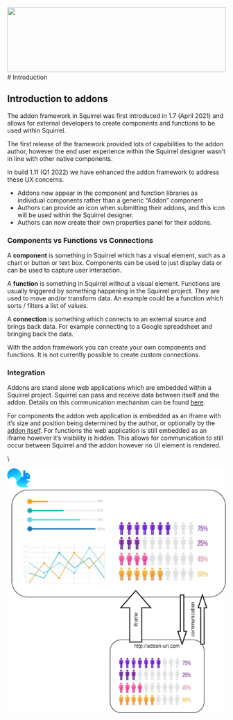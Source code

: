 
<img src="https://images.unsplash.com/photo-1584949091598-c31daaaa4aa9?crop=entropy&cs=srgb&fm=jpg&ixid=MnwxOTcwMjR8MHwxfHNlYXJjaHwxMHx8ZGV2ZWxvcGVyfGVufDB8fHx8MTY1MjE3Mzk3Ng&ixlib=rb-1.2.1&q=85" height="150" style="width: 100%;object-fit: cover;">
# Introduction

## Introduction to addons <a href="#inlineextension-introduction-to-addons" id="inlineextension-introduction-to-addons"></a>

The addon framework in Squirrel was first introduced in 1.7 (April 2021) and allows for external developers to create components and functions to be used within Squirrel.

The first release of the framework provided lots of capabilities to the addon author, however the end user experience within the Squirrel designer wasn’t in line with other native components.&#x20;

In build 1.11 (Q1 2022) we have enhanced the addon framework to address these UX concerns.

* Addons now appear in the component and function libraries as individual components rather than a generic “Addon” component
* Authors can provide an icon when submitting their addons, and this icon will be used within the Squirrel designer.
* Authors can now create their own properties panel for their addons.

### Components vs Functions vs Connections

A **component** is something in Squirrel which has a visual element, such as a chart or button or text box. Components can be used to just display data or can be used to capture user interaction.

A **function** is something in Squirrel without a visual element. Functions are usually triggered by something happening in the Squirrel project. They are used to move and/or transform data. An example could be a function which sorts / filters a list of values.

A **connection** is something which connects to an external source and brings back data. For example connecting to a Google spreadsheet and bringing back the data.

&#x20;

With the addon framework you can create your own components and functions. It is not currently possible to create custom connections.

### Integration <a href="#integration" id="integration"></a>

Addons are stand alone web applications which are embedded within a Squirrel project. Squirrel can pass and receive data between itself and the addon. Details on this communication mechanism can be found [here](building-an-addon/communication.md#inlineextension-communication-overview).

For components the addon web application is embedded as an iframe with it’s size and position being determined by the author, or optionally by the [addon itself](building-an-addon/communication.md#resizing-and-repositioning-in-squirrel). For functions the web application is still embedded as an iframe however it’s visibility is hidden. This allows for communication to still occur between Squirrel and the addon however no UI element is rendered.

\


![](<.gitbook/assets/image (5).png>)
